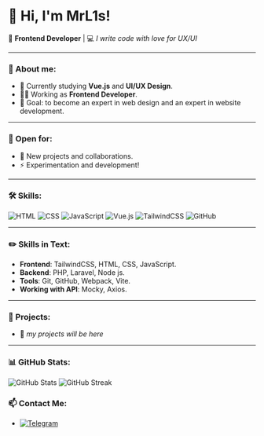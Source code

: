 # 👋 Hi, I'm MrL1s!

🎨 **Frontend Developer** | 💻 *I write code with love for UX/UI*

---

### 🚀 About me:
- 🌱 Currently studying **Vue.js** and **UI/UX Design**.
- 🧑‍💻 Working as **Frontend Developer**.
- 🎯 Goal: to become an expert in web design and an expert in website development.

---

### 💼 Open for:
- 📢 New projects and collaborations.
- ⚡ Experimentation and development!

---

### 🛠️ Skills:
<div>
  <img src="https://img.shields.io/badge/HTML-E34F26?style=flat-square&logo=html5&logoColor=white" alt="HTML">
  <img src="https://img.shields.io/badge/CSS-1572B6?style=flat-square&logo=css3&logoColor=white" alt="CSS">
  <img src="https://img.shields.io/badge/JavaScript-F7DF1E?style=flat-square&logo=javascript&logoColor=black" alt="JavaScript">
  <img src="https://img.shields.io/badge/Vue.js-4FC08D?style=flat-square&logo=vue.js&logoColor=white" alt="Vue.js">
  <img src="https://img.shields.io/badge/TailwindCSS-38B2AC?style=flat-square&logo=tailwind-css&logoColor=white" alt="TailwindCSS">
  <img src="https://img.shields.io/badge/GitHub-181717?style=flat-square&logo=github&logoColor=white" alt="GitHub">
</div>

---

### ✏️ Skills in Text:
- **Frontend**: TailwindCSS, HTML, CSS, JavaScript.
- **Backend**: PHP, Laravel, Node js.
- **Tools**: Git, GitHub, Webpack, Vite.
- **Working with API**: Mocky, Axios.

---

### 🔗 Projects:
- 📘 *my projects will be here*


---

### 📊 GitHub Stats:
<div>
  <img src="https://github-readme-stats.vercel.app/api?username=MrL1s&show_icons=true&theme=radical" alt="GitHub Stats">
  <img src="https://github-readme-streak-stats.herokuapp.com/?user=MrL1s&theme=radical" alt="GitHub Streak">
</div>


### 📫 Contact Me:
- [![Telegram](https://img.shields.io/badge/Telegram-2CA5E0?style=flat-square&logo=telegram&logoColor=white)](https://t.me/Egor_L1s)

